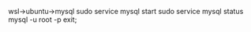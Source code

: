 wsl->ubuntu->mysql 
sudo service mysql start 
sudo service mysql status 
mysql -u root -p 
exit;
 
 